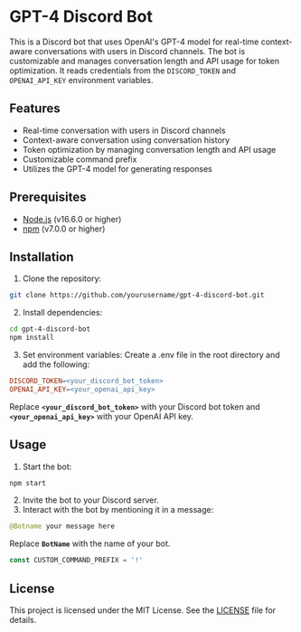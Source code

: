 # GPT-4 Discord Bot

This is a Discord bot that uses OpenAI's GPT-4 model for real-time context-aware conversations with users in Discord channels. The bot is customizable and manages conversation length and API usage for token optimization. It reads credentials from the `DISCORD_TOKEN` and `OPENAI_API_KEY` environment variables.

## Features

- Real-time conversation with users in Discord channels
- Context-aware conversation using conversation history
- Token optimization by managing conversation length and API usage
- Customizable command prefix
- Utilizes the GPT-4 model for generating responses

## Prerequisites

- [Node.js](https://nodejs.org/en/) (v16.6.0 or higher)
- [npm](https://www.npmjs.com/) (v7.0.0 or higher)

## Installation

1. Clone the repository:

```bash
git clone https://github.com/yourusername/gpt-4-discord-bot.git
```

2. Install dependencies:

```bash
cd gpt-4-discord-bot
npm install
```

3. Set environment variables:
   Create a .env file in the root directory and add the following:

```makefile
DISCORD_TOKEN=<your_discord_bot_token>
OPENAI_API_KEY=<your_openai_api_key>
```

Replace **`<your_discord_bot_token>`** with your Discord bot token and **`<your_openai_api_key>`** with your OpenAI API key.

## Usage

1. Start the bot:

```bash
npm start
```

2. Invite the bot to your Discord server.
3. Interact with the bot by mentioning it in a message:

```python
@Botname your message here
```

Replace **`BotName`** with the name of your bot.

```javascript
const CUSTOM_COMMAND_PREFIX = '!'
```

## License

This project is licensed under the MIT License. See the [LICENSE](https://chat.openai.com/LICENSE) file for details.
